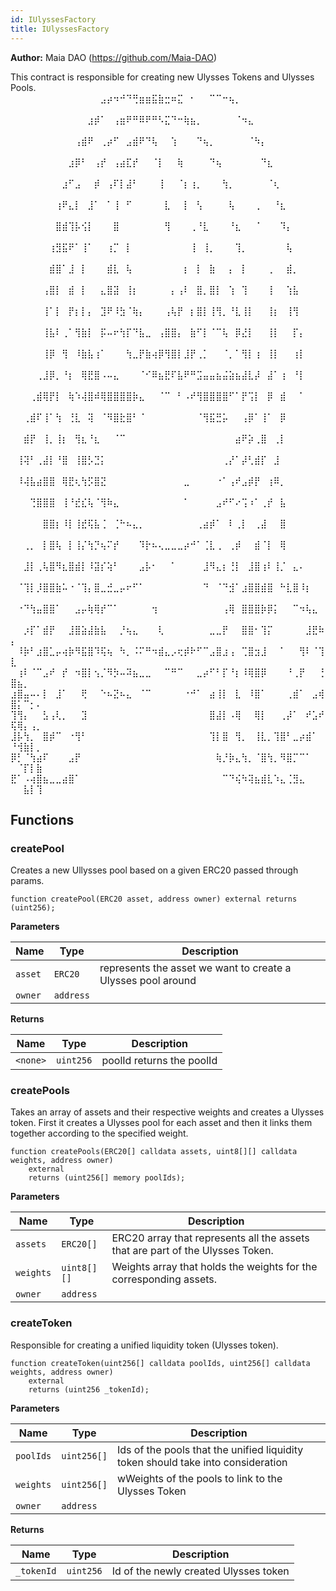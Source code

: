 ```yaml
---
id: IUlyssesFactory
title: IUlyssesFactory
---
```


**Author:**
Maia DAO (https://github.com/Maia-DAO)

This contract is responsible for creating new Ulysses Tokens
and Ulysses Pools.
⠀⠀⠀⠀⠀⠀⠀⠀⠀⠀⠀⠀⠀⠀⣠⡴⠲⠚⠙⢛⣶⣶⣯⣷⣒⠶⣍⠀⠂⠀⠀⠉⠉⠒⢦⡀⠀⠀⠀⠀⠀⠀⠀⠀⠀⠀⠀⠀⠀⠀⠀⠀⠀⠀
⠀⠀⠀⠀⠀⠀⠀⠀⠀⠀⠀⠀⣰⡾⠁⠀⢠⣶⠟⠛⠿⠟⠛⠣⣍⠙⠒⢷⣦⡀⠀⠀⠀⠀⠀⠈⠲⣄⠀⠀⠀⠀⠀⠀⠀⠀⠀⠀⠀⠀⠀⠀⠀⠀
⠀⠀⠀⠀⠀⠀⠀⠀⠀⠀⢠⣾⠟⠀⢀⡴⠋⠀⣠⣾⠟⠙⢧⠀⠀⢱⠀⠀⠀⠙⢦⡀⠀⠀⠀⠀⠀⠈⠳⡄⠀⠀⠀⠀⠀⠀⠀⠀⠀⠀⠀⠀⠀⠀
⠀⠀⠀⠀⠀⠀⠀⠀⠀⣰⡿⠃⠀⢠⡞⠀⢠⣴⣏⡞⠀⠀⠈⡇⠀⠀⢷⠀⠀⠀⠀⠙⢦⠀⠀⠀⠀⠀⠀⠙⣆⠀⠀⠀⠀⠀⠀⠀⠀⠀⠀⠀⠀⠀
⠀⠀⠀⠀⠀⠀⠀⠀⣰⠋⣠⠀⠀⡾⠀⢠⠏⡇⣼⠃⠀⠀⠀⢸⠀⠀⠈⡆⢰⡀⠀⠀⠀⢳⡀⠀⠀⠀⠀⠀⠈⢆⠀⠀⠀⠀⠀⠀⠀⠀⠀⠀⠀⠀
⠀⠀⠀⠀⠀⠀⠀⢰⠟⣄⡇⠀⣸⠁⠀⠁⢸⠀⠋⠀⠀⠀⠀⠀⣇⠀⠀⡇⠀⢣⠀⠀⠀⠀⢧⠀⠀⠀⢀⠀⠀⠘⣆⠀⠀⠀⠀⠀⠀⠀⠀⠀⠀⠀
⠀⠀⠀⠀⠀⠀⠀⣿⣾⢹⡧⢪⡇⠀⠀⠀⣿⠀⠀⠀⠀⠀⠀⠀⢻⠀⠀⠀⢀⠘⣇⠀⠀⠀⠘⣆⠀⠀⠈⠀⠀⠀⠹⡄⠀⠀⠀⠀⠀⠀⠀⠀⠀⠀
⠀⠀⠀⠀⠀⠀⢰⣻⣯⠟⠁⢸⠁⠀⠀⢰⡉⠀⡇⠀⠀⠀⠀⠀⠀⠀⠀⠀⢸⠀⢸⡀⠀⠀⠀⢹⡀⠀⠀⠀⠀⠀⠀⢧⠀⠀⠀⠀⠀⠀⠀⠀⠀⠀
⠀⠀⠀⠀⠀⠀⣾⣿⠁⣸⠀⡇⠀⠀⠀⣾⣇⠀⢧⠀⠀⠀⠀⠀⠀⠀⠀⡆⠀⡇⠀⣷⠀⠀⡄⠀⡇⠀⠀⠀⢀⠀⠀⣾⡀⠀⠀⠀⠀⠀⠀⠀⠀⠀
⠀⠀⠀⠀⠀⢠⣿⡇⠀⣾⠀⡇⠀⠀⣄⣿⣽⠀⢸⡆⠀⠀⠀⠀⠀⡄⢠⠇⠀⣿⡀⣿⡇⠀⢱⠀⢹⠀⠀⠀⢸⠀⠀⢱⣧⠀⠀⠀⠀⠀⠀⠀⠀⠀
⠀⠀⠀⠀⠀⢸⠁⡇⠀⡟⡆⡇⡄⠀⣹⠟⠸⣳⠈⢷⡄⠀⠀⠀⢠⢧⡟⠀⡆⣿⡇⢸⢻⡀⠘⣇⢸⡇⠀⠀⢸⡆⠀⢸⢻⠀⠀⠀⠀⠀⠀⠀⠀⠀
⠀⠀⠀⠀⠀⢸⣧⠇⢀⠁⢻⣷⡇⠀⡯⠤⠖⢳⡏⠙⣧⣀⠀⢠⣿⣿⡄⠀⣷⠋⡇⠈⠉⢧⠀⡿⣜⡇⠀⠀⢸⡇⠀⠀⡏⡄⠀⠀⠀⠀⠀⠀⠀⠀
⠀⠀⠀⠀⠀⢸⡿⠀⢻⠀⠸⣷⣧⢰⠁⠀⠀⠀⢳⣀⡟⣷⢴⡿⢻⣿⡇⣸⡟⢀⡁⠀⠀⠈⡀⠁⢻⡇⢰⠀⢸⡇⠀⠀⢰⡇⠀⠀⠀⠀⠀⠀⠀⠀
⠀⠀⠀⠀⢀⣸⡿⡀⠘⡆⠀⢿⣟⣿⠠⠤⣄⠀⠀⠀⠈⠊⠿⣦⣟⠏⣧⠟⠛⣩⣤⣤⣦⣬⣵⣦⣼⣇⡼⠀⣼⠁⢰⠀⠘⡇⠀⠀⠀⠀⠀⠀⠀⠀
⠀⠀⠀⢀⣾⢿⡟⡇⠀⢷⠱⢼⣿⠾⢿⣿⣿⣿⣿⡷⣄⠀⠀⠈⠉⠀⠃⠠⠞⢻⣿⣿⣿⣿⠋⠁⡟⢩⡇⠀⡿⠀⣾⠀⠀⠁⠀⠀⠀⠀⠀⠀⠀⠀
⠀⠀⢀⣾⠏⢸⠁⢳⠀⢘⣇⠀⢽⠀⠈⠻⣿⣗⣿⠃⠈⠀⠀⠀⠀⠀⠀⠀⠀⠈⢻⣯⣛⡥⠀⠀⢠⡿⠁⢸⠁⠀⡿⠀⠀⠀⠀⠀⠀⠀⠀⠀⠀⠀
⠀⠀⣾⡟⠀⢸⡀⢸⡆⠀⢻⣆⠘⣆⠀⠀⠈⠉⠀⠀⠀⠀⠀⠀⠀⠀⠀⠀⠀⠀⠀⠀⠀⠀⠀⣴⠟⡵⢀⣿⠀⢀⡇⠀⠀⠀⠀⠀⠀⠀⠀⠀⠀⠀
⠀⢸⢽⠃⢀⣼⡇⠘⣿⠀⢸⣿⡣⣙⡅⠀⠀⠀⠀⠀⠀⠀⠀⠀⠀⠀⠀⠀⠀⠀⠀⠀⠀⢀⡜⠁⡼⢃⣾⡏⠀⣸⠀⠀⠀⠀⠀⠀⠀⠀⠀⠀⠀⠀
⠀⠸⢼⣧⣴⣿⣿⠀⢿⣟⢆⢳⡫⣿⣝⠀⠀⠀⠀⠀⠀⠀⠀⠀⠀⠀⠀⣀⠀⠀⠀⠀⠐⠁⢠⠞⣠⡾⡟⠀⢰⠿⡀⠀⠀⠀⠀⠀⠀⠀⠀⠀⠀⠀
⠀⠀⠀⢙⣿⣿⣿⠀⢸⠘⣞⣎⢧⠈⢻⠷⣄⠀⠀⠀⠀⠀⠀⠀⠀⠀⠀⠁⠀⠀⠀⠀⣠⠞⠋⠔⢩⠰⠁⢀⡞⠀⣧⠀⠀⠀⠀⠀⠀⠀⠀⠀⠀⠀
⠀⠀⠀⠀⠀⣿⣿⡆⠸⡇⢸⣞⢯⣧⢈⠀⢈⠓⠦⣄⡀⠀⠀⠀⠀⠀⠀⠀⠀⢀⣴⡾⠁⠀⠇⢀⡇⠀⢀⣼⠀⠀⣿⠀⠀⠀⠀⠀⠀⠀⠀⠀⠀⠀
⠀⠀⢀⡀⠀⡇⣿⢧⠀⡇⢸⡌⢳⡙⢦⠍⡞⠀⠀⠀⠹⡗⠦⢄⣀⣀⣀⡴⠚⠁⢈⣇⢀⠀⢀⡾⠀⠀⣾⠈⡇⠀⢿⠀⠀⠀⠀⠀⠀⠀⠀⠀⠀⠀
⠀⠀⣸⡇⢀⢧⣿⠻⣆⣿⣾⡇⠸⣽⡎⢵⠃⠀⠀⠀⣠⡧⠂⠀⠀⠁⠀⠀⠀⠀⣸⠻⣄⡆⢘⡇⠀⣸⣿⢰⠇⢸⡈⠀⣄⠄⠀⠀⠀⠀⠀⠀⠀⠀
⠀⠈⢹⡇⡸⣿⣿⣷⠥⠐⠈⢹⡄⣿⣀⣚⣀⡤⠖⠋⠁⠀⠀⠀⠀⠀⠀⠀⠀⠀⠙⠀⠈⠙⣺⠁⣰⣿⣿⣾⣿⠀⠓⣇⣿⠸⡆⠀⠀⠀⠀⠀⠀⠀
⠀⠐⠙⢳⣤⣿⣿⠁⠀⠀⣠⡤⢷⢿⡞⠉⠁⠀⠀⠀⠀⠀⢲⠀⠀⠀⠀⠀⠀⠀⠀⠀⠀⢠⢿⠀⣿⣿⣿⡷⡿⡅⠀⠀⠉⠲⢧⣄⠀⠀⠀⠀⠀⠀
⠀⠀⡰⡏⠁⣾⡟⠀⠀⣸⣿⣵⣼⣷⣧⠀⠀⡘⢦⣄⠀⠀⠀⢇⠀⠀⠀⠀⠀⠀⠀⣀⣀⡟⠀⠀⣿⣿⠂⢹⡍⠀⠀⠀⠀⠀⣸⣟⠷⡄⠀⠀⠀⠀
⠀⠸⡷⠃⣰⣿⣁⡤⢴⡷⠻⣯⣿⠹⢯⢦⠀⠳⡀⠨⠍⠛⠲⣾⣄⡠⢖⡾⠗⠋⠉⣠⣿⣰⢠⠀⢉⣿⣲⣸⠀⠀⠁⠀⠀⢻⠇⠈⢹⣇⠀⠀⠀⠀
⠀⢰⠇⠈⠉⣠⠞⠀⡞⠀⠲⣿⡇⢢⡈⠻⡳⠤⠽⣦⣀⣀⠀⠀⠉⠛⠉⠀⠀⣀⡴⠋⠃⡏⠘⡆⠸⢿⣿⡿⠀⠀⠀⠘⢀⡟⠀⠀⢘⣿⣦⡀⠀⠀
⣰⣿⣤⠤⠄⡇⠀⣸⠁⠀⠀⢟⠀⠀⠑⠦⣝⠦⣄⠀⠈⠉⠀⠀⠀⠀⠀⠐⠚⠁⠀⣴⢸⡇⠀⣇⠀⠸⣿⠁⠀⠀⠀⢀⣾⠁⠀⣠⢾⣿⡅⠉⡂⠄
⢹⢻⡄⠀⠀⣣⢠⢇⡀⠀⠀⣹⠀⠀⠀⠀⠀⠀⠀⠀⠀⠀⠀⠀⠀⠀⠀⠀⠀⠀⠀⣿⣼⡇⠠⢿⠀⠀⢿⡇⠀⠀⢀⡼⠁⠀⠞⣡⠞⢯⢿⡄⢠⡀
⣸⡧⢳⡀⠀⣿⡾⠉⠀⠐⢻⠃⠀⠀⠀⠀⠀⠀⠀⠀⠀⠀⠀⠀⠀⠀⠀⠀⠀⠀⠀⢹⡇⣿⠀⢻⡀⠀⢸⣇⡀⢹⣿⠃⣀⡴⣾⠁⠀⠘⢺⣷⡇⡀
⡿⡃⠈⢳⣴⠏⠀⠀⠀⣠⡟⠀⠀⠀⠀⠀⠀⠀⠀⠀⠀⠀⠀⠀⠀⠀⠀⠀⠀⠀⠀⠀⢷⡘⡷⣄⢳⡀⠈⣿⢳⡀⠻⣿⡉⠉⠁⠀⠀⠀⠈⡏⡇⣷
⣟⠁⠠⢴⣿⣦⣀⣀⣴⣿⠁⠀⠀⠀⠀⠀⠀⠀⠀⠀⠀⠀⠀⠀⠀⠀⠀⠀⠀⠀⠀⠀⠀⠉⠙⢮⠳⢽⣦⣾⣇⠱⣄⢈⣻⣄⠀⠀⠀⠀⠀⣧⡇⢹


## Functions
### createPool

Creates a new Ullysses pool based on a given ERC20 passed through params.


```solidity
function createPool(ERC20 asset, address owner) external returns (uint256);
```
**Parameters**

|Name|Type|Description|
|----|----|-----------|
|`asset`|`ERC20`|represents the asset we want to create a Ulysses pool around|
|`owner`|`address`||

**Returns**

|Name|Type|Description|
|----|----|-----------|
|`<none>`|`uint256`|poolId returns the poolId|


### createPools

Takes an array of assets and their respective weights and creates a Ulysses token.
First it creates a Ulysses pool for each asset and then it links them together
according to the specified weight.


```solidity
function createPools(ERC20[] calldata assets, uint8[][] calldata weights, address owner)
    external
    returns (uint256[] memory poolIds);
```
**Parameters**

|Name|Type|Description|
|----|----|-----------|
|`assets`|`ERC20[]`|ERC20 array that represents all the assets that are part of the Ulysses Token.|
|`weights`|`uint8[][]`|Weights array that holds the weights for the corresponding assets.|
|`owner`|`address`||


### createToken

Responsible for creating a unified liquidity token (Ulysses token).


```solidity
function createToken(uint256[] calldata poolIds, uint256[] calldata weights, address owner)
    external
    returns (uint256 _tokenId);
```
**Parameters**

|Name|Type|Description|
|----|----|-----------|
|`poolIds`|`uint256[]`|Ids of the pools that the unified liquidity token should take into consideration|
|`weights`|`uint256[]`|wWeights of the pools to link to the Ulysses Token|
|`owner`|`address`||

**Returns**

|Name|Type|Description|
|----|----|-----------|
|`_tokenId`|`uint256`|Id of the newly created Ulysses token|


